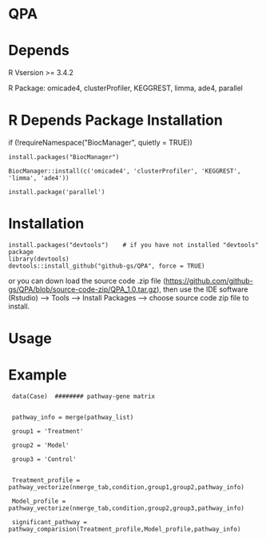 
# QPA


# Depends
R Vsersion >= 3.4.2

R Package: omicade4, clusterProfiler, KEGGREST, limma, ade4, parallel

# R Depends Package Installation
if (!requireNamespace("BiocManager", quietly = TRUE))

    install.packages("BiocManager")
    
    BiocManager::install(c('omicade4', 'clusterProfiler', 'KEGGREST', 'limma', 'ade4'))

    install.package('parallel')
    
    
# Installation

    install.packages("devtools")    # if you have not installed "devtools" package
    library(devtools)
    devtools::install_github("github-gs/QPA", force = TRUE)

or you can down load the source code .zip file (https://github.com/github-gs/QPA/blob/source-code-zip/QPA_1.0.tar.gz), then use the IDE software (Rstudio) --> Tools --> Install Packages --> choose source code zip file to install. 


# Usage

# Example

     data(Case)  ######## pathway-gene matrix


     pathway_info = merge(pathway_list)

     group1 = 'Treatment'

     group2 = 'Model'

     group3 = 'Control'


     Treatment_profile = pathway_vectorize(nmerge_tab,condition,group1,group2,pathway_info)

     Model_profile = pathway_vectorize(nmerge_tab,condition,group2,group3,pathway_info)

     significant_pathway = pathway_comparision(Treatment_profile,Model_profile,pathway_info)
